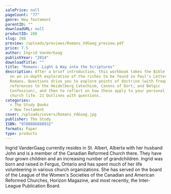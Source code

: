 ```yaml
---
salePrice: null
pageCount: "77"
genre: New Testament
parentID: ""
downloadURL: null
productID: 288
slug: 288
preview: /uploads/previews/Romans_VdGaag_preview.pdf
price: 7.5
author: Ingrid VanderGaag
publishYear: "2014"
downloadTitle: ""
title: "Romans: Light & Way into the Scriptures"
description: After a brief introduction, this workbook takes the Bible student
  on an in-depth exploration of the riches to be found in Paul's Letter to the
  Romans. Questions drive you to explore points of doctrine (with frequent
  references to the Heidelberg Catechism, Canons of Dort, and Belgic
  Confession), and then to reflect on how these apply to your personal and
  church life. 21 Outlines with questions.
categories:
  - The Study Books
  - New Testament
cover: /uploads/covers/Romans_VdGaag.jpg
publisher: The Study
ISBN: "9780886660932"
formats: Paper
type: products
---
```

Ingrid VanderGaag currently resides in St. Albert, Alberta with her husband John and is a member of the Canadian Reformed Church there. They have four grown children and an increasing number of grandchildren. Ingrid was born and raised in Fergus, Ontario and has spent much of her life volunteering in various church organizations. She has served on the board of the League of the Women's Societies of the Canadian and American Reformed Churches, Horizon Magazine, and most recently, the Inter-League Publication Board.
